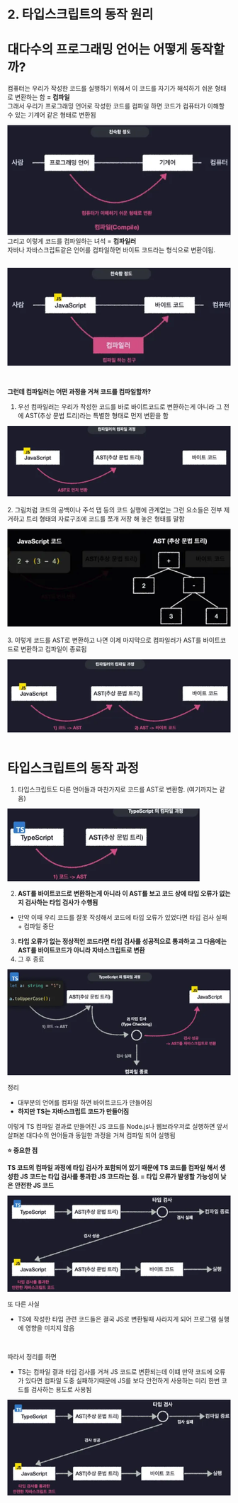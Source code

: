 # 2. 타입스크립트의 동작 원리

# 대다수의 프로그래밍 언어는 어떻게 동작할까?

컴퓨터는 우리가 작성한 코드를 실행하기 위해서 이 코드를 자기가 해석하기 쉬운 형태로 변환하는 함 **= 컴파일**  
그래서 우리가 프로그래밍 언어로 작성한 코드를 컴파일 하면 코드가 컴퓨터가 이해할 수 있는 기계어 같은 형태로 변환됨

![img_1.png](../img/section01/img_1.png)  
그리고 이렇게 코드를 컴파일하는 녀석 = **컴파일러**  
자바나 자바스크립트같은 언어를 컴파일하면 바이트 코드라는 형식으로 변환이됨.  
<br>

![img_2.png](../img/section01/img_2.png)  

<br>

**그런데 컴파일러는 어떤 과정을 거쳐 코드를 컴파일할까?**

1. 우선 컴파일러는 우리가 작성한 코드를 바로 바이트코드로 변환하는게 아니라 그 전에 AST(추상 문법 트리)라는 특별한 형태로 먼저 변환을 함

![img_3.png](../img/section01/img_3.png)  
<br>
2. 그림처럼 코드의 공백이나 주석 탭 등의 코드 실행에 관계없는 그런 요소들은 전부 제거하고 트리 형태의 자료구조에 코드를 쪼개 저장 해 놓은 형태를 말함

![img_4.png](../img/section01/img_4.png)  
<br>
3. 이렇게 코드를 AST로 변환하고 나면 이제 마지막으로 컴파일러가 AST를 바이트코드로 변환하고 컴파일이 종료됨

![img_5.png](../img/section01/img_5.png)  
<br>
# 타입스크립트의 동작 과정


1. 타입스크립트도 다른 언어들과 마찬가지로 코드를 AST로 변환함. (여기까지는 같음)

![img_6.png](../img/section01/img_6.png)  

2. **AST를 바이트코드로 변환하는게 아니라 이 AST를 보고 코드 상에 타입 오류가 없는지 검사하는 타입 검사가 수행됨**
- 만약 이때 우리 코드를 잘못 작성해서 코드에 타입 오류가 있었다면 타입 검사 실패 + 컴파일 중단

3. **타입 오류가 없는 정상적인 코드라면 타입 검사를 성공적으로 통과하고 그 다음에는 AST를 바이트코드가 아니라 자바스크립트로 변환**
4. 그 후 종료

![img_7.png](../img/section01/img_7.png)  

정리

- 대부분의 언어를 컴파일 하면 바이트코드가 만들어짐
- **하지만 TS는 자바스크립트 코드가 만들어짐**

이렇게 TS 컴파일 결과로 만들어진 JS 코드를 Node.js나 웹브라우저로 실행하면 앞서 살펴본 대다수의 언어들과 동일한 과정을 거쳐 컴파일 되어 실행됨

**⭐ 중요한 점**

**TS 코드의 컴파일 과정에 타입 검사가 포함되어 있기 때문에 TS 코드를 컴파일 해서 생성한 JS 코드는 타입 검사를 통과한 JS 코드라는 점. = 타입 오류가 발생할 가능성이 낮은 안전한 JS 코드**

![img_8.png](../img/section01/img_8.png)  

또 다른 사실

- TS에 작성한 타입 관련 코드들은 결국 JS로 변환될때 사라지게 되어 프로그램 실행에 영향을 미치지 않음  

<br>

따라서 정리를 하면

- TS는 컴파일 결과 타입 검사를 거쳐 JS 코드로 변환되는데 이떄 만약 코드에 오류가 있다면 컴파일 도중 실패하기때문에 JS를 보다 안전하게 사용하는 미리 한번 코드를 검사하는 용도로 사용됨

![img_9.png](../img/section01/img_9.png)

